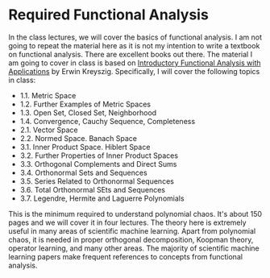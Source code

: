 # Required Functional Analysis

In the class lectures, we will cover the basics of functional analysis.
I am not going to repeat the material here as it is not my intention to write a textbook on functional analysis.
There are excellent books out there.
The material I am going to cover in class is based on [Introductory Functional Analysis with Applications](https://www.amazon.com/Introductory-Functional-Analysis-Applications-Kreyszig/dp/0471504599) by Erwin Kreyszig.
Specifically, I will cover the following topics in class:

+ 1.1. Metric Space
+ 1.2. Further Examples of Metric Spaces
+ 1.3. Open Set, Closed Set, Neighborhood
+ 1.4. Convergence, Cauchy Sequence, Completeness
+ 2.1. Vector Space
+ 2.2. Normed Space. Banach Space
+ 3.1. Inner Product Space. Hiblert Space
+ 3.2. Further Properties of Inner Product Spaces
+ 3.3. Orthogonal Complements and Direct Sums
+ 3.4. Orthonormal Sets and Sequences
+ 3.5. Series Related to Orthonormal Sequences
+ 3.6. Total Orthonormal SEts and Sequences
+ 3.7. Legendre, Hermite and Laguerre Polynomials

This is the minimum required to understand polynomial chaos. It's about 150 pages and we will cover it in four lectures.
The theory here is extremely useful in many areas of scientific machine learning.
Apart from polynomial chaos, it is needed in proper orthogonal decomposition, Koopman theory, operator learning, and many other areas.
The majority of scientific machine learning papers make frequent references to concepts from functional analysis.